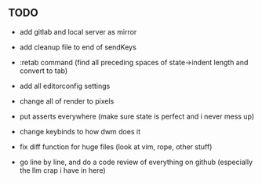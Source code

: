 ## TODO

- add gitlab and local server as mirror

- add cleanup file to end of sendKeys

- :retab command (find all preceding spaces of state->indent length and convert to tab)

- add all editorconfig settings

- change all of render to pixels

- put asserts everywhere (make sure state is perfect and i never mess up)

- change keybinds to how dwm does it

- fix diff function for huge files (look at vim, rope, other stuff)

- go line by line, and do a code review of everything on github (especially the llm crap i have in here)
